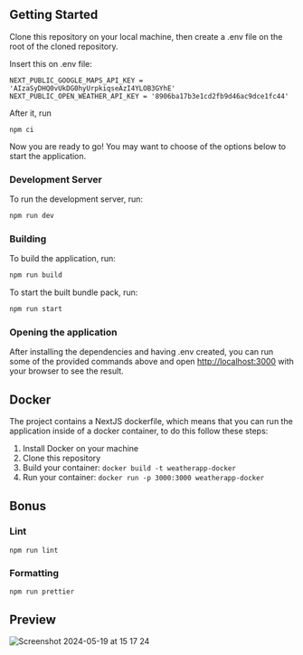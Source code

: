 ## Getting Started

Clone this repository on your local machine, then create a .env file on the root of the cloned repository.

Insert this on .env file:
```
NEXT_PUBLIC_GOOGLE_MAPS_API_KEY = 'AIzaSyDHQ0vUkDG0hyUrpkiqseAzI4YLOB3GYhE'
NEXT_PUBLIC_OPEN_WEATHER_API_KEY = '8906ba17b3e1cd2fb9d46ac9dce1fc44'
```

After it, run

```
npm ci
```

Now you are ready to go! You may want to choose of the options below to start the application.

### Development Server

To run the development server, run:

```bash
npm run dev
```


### Building
To build the application, run:

```bash
npm run build
```

To start the built bundle pack, run:

```bash
npm run start
```

### Opening the application
After installing the dependencies and having .env created, you can run some of the provided commands above and open [http://localhost:3000](http://localhost:3000) with your browser to see the result.

## Docker
The project contains a NextJS dockerfile, which means that you can run the application inside of a docker container, to do this follow these steps:

1. Install Docker on your machine
2. Clone this repository
3. Build your container: `docker build -t weatherapp-docker` 
4. Run your container: `docker run -p 3000:3000 weatherapp-docker`

## Bonus

### Lint

```
npm run lint
```

### Formatting

```
npm run prettier
```

## Preview
![Screenshot 2024-05-19 at 15 17 24](https://github.com/FelipePaluco/Weather-React/assets/87909998/f493c806-3287-4b1c-b982-2d64a7bd4cb5)


